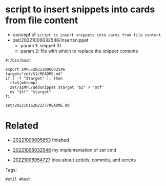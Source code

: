 # script to insert snippets into cards from file content

- concept of `script to insert snippets into cards from file content`
- zet/20221006032546/insertsnippet
  - param 1: snippet ID
  - param 2: file with which to replace the snippet contents

```
#!/bin/bash

export IMPL=20221006032546
target="zet/$1/README.md"
if [ -f "$target" ]; then
  tf=$(mktemp)
  zet/$IMPL/addsnippet $target "$2" > "$tf"
  mv "$tf" "$target"
fi
```

` zet/20221016202237/README.md `

# Related

- [20221009095853](/zet/20221009095853/README.md) finished

- [20221006032546](/zet/20221006032546/README.md) my implementation of zet cmd

- [20221006054727](/zet/20221006054727/README.md) idea about zettels, commits, and scripts

Tags:

    #util #bash
